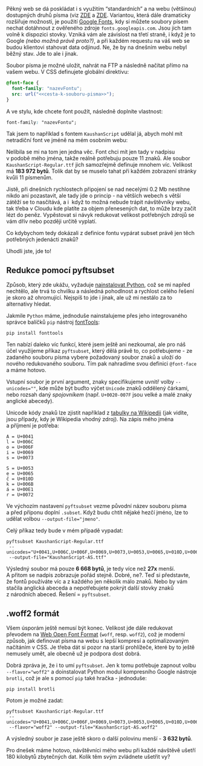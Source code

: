 Pěkný web se dá poskládat i&nbsp;s&nbsp;využitím “standardních” a&nbsp;na webu (většinou) dostupných druhů písma (viz [ZDE](https://www.w3schools.com/cssref/css_websafe_fonts.asp) a&nbsp;[ZDE](https://www.w3schools.com/cssref/css_fonts_fallbacks.asp). Variantou, která dále dramaticky rozšiřuje možnosti, je použití [Google Fonts](https://fonts.google.com/), kdy si můžete soubory písem nechat dotáhnout z&nbsp;ověřeného zdroje `fonts.googleapis.com`. Jsou jich tam volně k&nbsp;dispozici stovky. Vzniká vám ale závislost na třetí straně, i&nbsp;když je to Google _(nebo možná právě proto?)_, a&nbsp;při každém requestu na váš web se budou klientovi stahovat data odjinud. Ne, že by na dnešním webu nebyl běžný stav. Jde to ale i&nbsp;jinak.

Soubor písma je možné uložit, nahrát na FTP a&nbsp;následně načítat přímo na vašem webu. V&nbsp;CSS definujete globální direktivu:

```css
@font-face {
  font-family: "nazevFontu";
  src: url("<<cesta-k-souboru-pisma>>");
}
```

A ve stylu, kde chcete font použít, následně doplníte vlastnost:

```css
font-family: "nazevFontu";
```

Tak jsem to například s&nbsp;fontem `KaushanScript` udělal já, abych mohl mít netradiční font ve jméně na mém osobním webu:

<a href="http://www.alois-seckar.cz" title="www.alois-seckar.cz">
<article-image src="redukce-velikosti-fontu/homepage.jpg" alt="www.alois-seckar.cz" />
</a>

Nelíbila se mi na tom jen jedna věc. Font chci mít jen tady v&nbsp;nadpisu v&nbsp;podobě mého jména, takže reálně potřebuju pouze 11 znaků. Ale soubor `KaushanScript-Regular.ttf` jich samozřejmě definuje mnohem víc. Velikost má **183&nbsp;972 bytů**. Tolik dat by se muselo tahat při každém zobrazení stránky kvůli 11 písmenům.

Jistě, při dnešních rychlostech připojení se nad necelými 0.2 Mb nestihne nikdo ani pozastavit, ale tady jde o&nbsp;princip -&nbsp;na větších webech s&nbsp;větší zátěží se to nasčítává, a&nbsp;i&nbsp; když to možná nebude trápit návštěvníky webu, tak třeba v&nbsp;Cloudu kde platíte za objem přenesených dat, to může brzy začít lézt do peněz. Vypěstovat si návyk redukovat velikost potřebných zdrojů se vám dřív nebo později určitě vyplatí.

Co kdybychom tedy dokázali z&nbsp;definice fontu vypárat subset právě jen těch potřebných jedenácti znaků?

Uhodli jste, jde to!

## Redukce pomocí pyftsubset

Způsob, který zde ukážu, vyžaduje [nainstalovat Python](https://www.python.org/downloads), což se mi napřed nechtělo, ale trvá to chvilku a&nbsp;následná pohodlnost a&nbsp;rychlost celého řešení je skoro až ohromující. Nejspíš to jde i&nbsp;jinak, ale už mi nestálo za to alternativy hledat.

Jakmile `Python` máme, jednoduše nainstalujeme přes jeho integrovaného správce balíčků `pip` nástroj [fontTools](https://github.com/fonttools/fonttools):

```
pip install fonttools
```

Ten nabízí daleko víc funkcí, které jsem ještě ani nezkoumal, ale pro náš účel využijeme příkaz `pyftsubset`, který dělá právě to, co potřebujeme -&nbsp;ze zadaného souboru písma vybere požadovaný soubor znaků a&nbsp;uloží do nového redukovaného souboru. Tím pak nahradíme svou definici `@font-face` a&nbsp;máme hotovo.

Vstupní soubor je první argument, znaky specifikujeme uvnitř volby `--unicodes=""`, kde může být buďto výčet `Unicode` znaků oddělený čárkami, nebo rozsah daný _spojovníkem_ (např. `U+0020-007F` jsou velké a&nbsp;malé znaky anglické abecedy).
 
 Unicode kódy znaků lze zjistit například z&nbsp;[tabulky na Wikipedii](https://en.wikipedia.org/wiki/List_of_Unicode_characters) (jak vidíte, jsou případy, kdy je Wikipedia vhodný zdroj). Na zápis mého jména a&nbsp;příjmení je potřeba:

```
A = U+0041
l = U+006C
o = U+006F
i = U+0069
s = U+0073

S = U+0053
e = U+0065
č = U+010D
k = U+006B
á = U+00E1
r = U+0072
```

Ve výchozím nastavení `pyftsubset` vezme původní název souboru písma a&nbsp;před příponu doplní `.subset`. Když budu chtít nějaké hezčí jméno, lze to udělat volbou `--output-file="jmeno"`.

Celý příkaz tedy bude v&nbsp;mém případě vypadat:

```
pyftsubset KaushanScript-Regular.ttf
 --unicodes="U+0041,U+006C,U+006F,U+0069,U+0073,U+0053,U+0065,U+010D,U+006B,U+00E1,U+0072"
 --output-file="KaushanScript-AS.ttf"
```

Výsledný soubor má pouze **6&nbsp;668 bytů**, je tedy více než **27x** menší. A&nbsp;přitom se nadpis zobrazuje pořád stejně. Dobré, ne?. Teď si představte, že fontů používáte víc a&nbsp;z&nbsp;každého jen několik málo znaků. Nebo by vám stačila anglická abeceda a&nbsp;nepotřebujete pokrýt další stovky znaků z&nbsp;národních abeced. Řešení = `pyftsubset`.

## .woff2 formát

Všem úsporám ještě nemusí být konec. Velikost jde dále redukovat převodem na [Web Open Font Format](https://www.lifewire.com/what-is-woff-web-open-font-format-4800761) (`woff`, resp. `woff2`), což je moderní způsob, jak definovat písma na webu s&nbsp;lepší kompresí a&nbsp;optimalizovaným načítáním v&nbsp;CSS. Je třeba dát si pozor na starší prohlížeče, které by to ještě nemusely umět, ale obecně už je podpora dost dobrá.

Dobrá zpráva je, že i&nbsp;to umí `pyftsubset`. Jen k&nbsp;tomu potřebuje zapnout volbu `--flavor="woff2"` a&nbsp;doinstalovat Python modul kompresního Google nástroje `brotli`, což je ale s&nbsp;pomocí `pip` také hračka - jednoduše:

```
pip install brotli
```

Potom je možné zadat:

```
pyftsubset KaushanScript-Regular.ttf
 --unicodes="U+0041,U+006C,U+006F,U+0069,U+0073,U+0053,U+0065,U+010D,U+006B,U+00E1,U+0072"
 --flavor="woff2" --output-file="KaushanScript-AS.woff2"
```

A výsledný soubor je zase ještě skoro o&nbsp;další polovinu menší -&nbsp;**3&nbsp;632 bytů**.

<article-image src="redukce-velikosti-fontu/fonts.jpg" alt="Srovnání velikostí souborů" />

Pro dnešek máme hotovo, návštěvníci mého webu při každé návštěvě ušetří 180 kilobytů zbytečných dat. Kolik těm svým zvládnete ušetřit vy?

